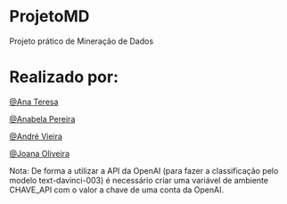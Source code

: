 # ProjetoMD

Projeto prático de Mineração de Dados


# Realizado por:

[@Ana Teresa](https://github.com/158bubbles)

[@Anabela Pereira](https://github.com/alpereirinha)

[@André Vieira](https://github.com/Persa053)

[@Joana Oliveira](https://github.com/joanaaVO)


Nota: De forma a utilizar a API da OpenAI (para fazer a classificação pelo modelo text-davinci-003) é necessário criar uma variável de ambiente CHAVE_API com o valor a chave de uma conta da OpenAI.